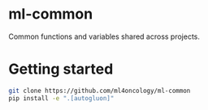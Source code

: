 # ml-common
Common functions and variables shared across projects.

# Getting started
```bash
git clone https://github.com/ml4oncology/ml-common
pip install -e ".[autogluon]"
```